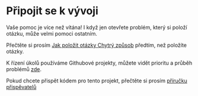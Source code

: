 # Připojit se k vývoji

Vaše pomoc je více než vítána! I když jen otevřete problém, který si položí otázku, může velmi pomoci ostatním.

Přečtěte si prosím [Jak položit otázky Chytrý způsob](http://www.catb.org/~esr/faqs/smart-questions.html) předtím, než položíte otázky.

K řízení úkolů používáme Githubové projekty, můžete vidět prioritu a průběh problémů [zde](https://github.com/orgs/go-rod/projects/1).

Pokud chcete přispět kódem pro tento projekt, přečtěte si prosím [příručku přispěvatelů](https://github.com/go-rod/rod/blob/master/.github/CONTRIBUTING.md)
